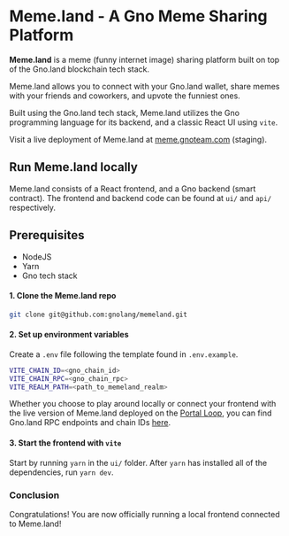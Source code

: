 # Meme.land - A Gno Meme Sharing Platform

**Meme.land** is a meme (funny internet image) sharing platform built on top 
of the Gno.land blockchain tech stack.

Meme.land allows you to connect with your Gno.land wallet, share memes with your 
friends and coworkers, and upvote the funniest ones.

Built using the Gno.land tech stack, Meme.land utilizes the Gno programming
language for its backend, and a classic React UI using `vite`.

Visit a live deployment of Meme.land at [meme.gnoteam.com](https://meme.gnoteam.com) (staging).

## Run Meme.land locally

Meme.land consists of a React frontend, and a Gno backend (smart contract).
The frontend and backend code can be found at `ui/` and `api/` respectively.

## Prerequisites
- NodeJS
- Yarn
- Gno tech stack


#### 1. Clone the Meme.land repo

```bash
git clone git@github.com:gnolang/memeland.git 
```

#### 2. Set up environment variables

Create a `.env` file following the template found in `.env.example`.

```bash
VITE_CHAIN_ID=<gno_chain_id>
VITE_CHAIN_RPC=<gno_chain_rpc>
VITE_REALM_PATH=<path_to_memeland_realm>
```

Whether you choose to play around locally or connect your frontend with the live
version of Meme.land deployed on the [Portal Loop](https://docs.gno.land/concepts/portal-loop),
you can find Gno.land RPC endpoints and chain IDs [here](https://docs.gno.land/reference/rpc-endpoints/).


#### 3. Start the frontend with `vite`

Start by running `yarn` in the `ui/` folder. After `yarn` has installed all of 
the dependencies, run `yarn dev`.


### Conclusion

Congratulations! You are now officially running a local frontend connected to 
Meme.land!





